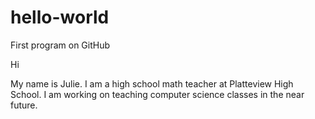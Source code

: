 # hello-world
First program on GitHub

Hi

My name is Julie.  I am a high school math teacher at Platteview High School.  I am working on teaching computer science classes in the near future.  
